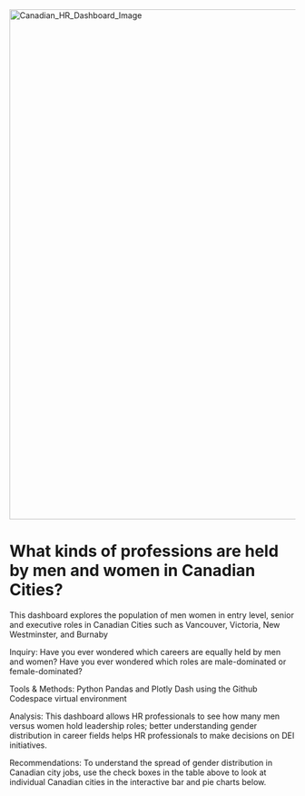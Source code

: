 <!DOCTYPE html>
<html lang="en">
<head>
    <meta charset="UTF-8">
    <meta http-equiv="X-UA-Compatible" content="IE=edge">
    <meta name="viewport" content="width=device-width, initial-scale=1.0">
    <img width="898" alt="Canadian_HR_Dashboard_Image" src="https://github.com/Gatheroxign34/Canadian_HR_Dashboard/assets/94628744/cbc0de51-a46c-4bb6-b7cb-d67e9db86078">
</head>
<body>
    <h1> What kinds of professions are held by men and women in Canadian Cities? </h1>
        <p> This dashboard explores the population of men women in entry level, senior and executive roles in Canadian Cities such as Vancouver, Victoria, New Westminster, and Burnaby </p>
        <p> Inquiry: Have you ever wondered which careers are equally held by men and women? Have you ever wondered which roles are male-dominated or female-dominated? </p> 
        <p> Tools & Methods: Python Pandas and Plotly Dash using the Github Codespace virtual environment</p>
        <p> Analysis: This dashboard allows HR professionals to see how many men versus women hold leadership roles; better understanding gender distribution in career fields helps HR professionals to make decisions on DEI initiatives. 
        <p> Recommendations: To understand the spread of gender distribution in Canadian city jobs, use the check boxes in the table above to look at individual Canadian cities in the interactive bar and pie charts below.


</body>
</html> 
